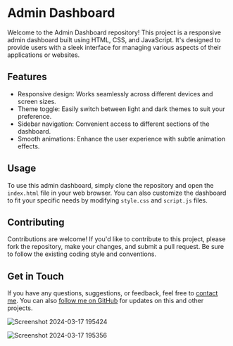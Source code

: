 # Admin Dashboard

Welcome to the Admin Dashboard repository! This project is a responsive admin dashboard built using HTML, CSS, and JavaScript. It's designed to provide users with a sleek interface for managing various aspects of their applications or websites.

## Features

- Responsive design: Works seamlessly across different devices and screen sizes.
- Theme toggle: Easily switch between light and dark themes to suit your preference.
- Sidebar navigation: Convenient access to different sections of the dashboard.
- Smooth animations: Enhance the user experience with subtle animation effects.

## Usage

To use this admin dashboard, simply clone the repository and open the `index.html` file in your web browser. You can also customize the dashboard to fit your specific needs by modifying `style.css` and `script.js` files.

## Contributing

Contributions are welcome! If you'd like to contribute to this project, please fork the repository, make your changes, and submit a pull request. Be sure to follow the existing coding style and conventions.

## Get in Touch

If you have any questions, suggestions, or feedback, feel free to [contact me](mailto:ayushuttarwar086@gmail.com). You can also [follow me on GitHub](https://github.com/Ayush086) for updates on this and other projects.



![Screenshot 2024-03-17 195424](https://github.com/Ayush086/Admin-Dashboard/assets/111568550/35ddd064-b37e-4ffa-ba12-a535e6308d80)

![Screenshot 2024-03-17 195356](https://github.com/Ayush086/Admin-Dashboard/assets/111568550/b0a5654c-e751-4e5f-a961-e0e07cedd093)
